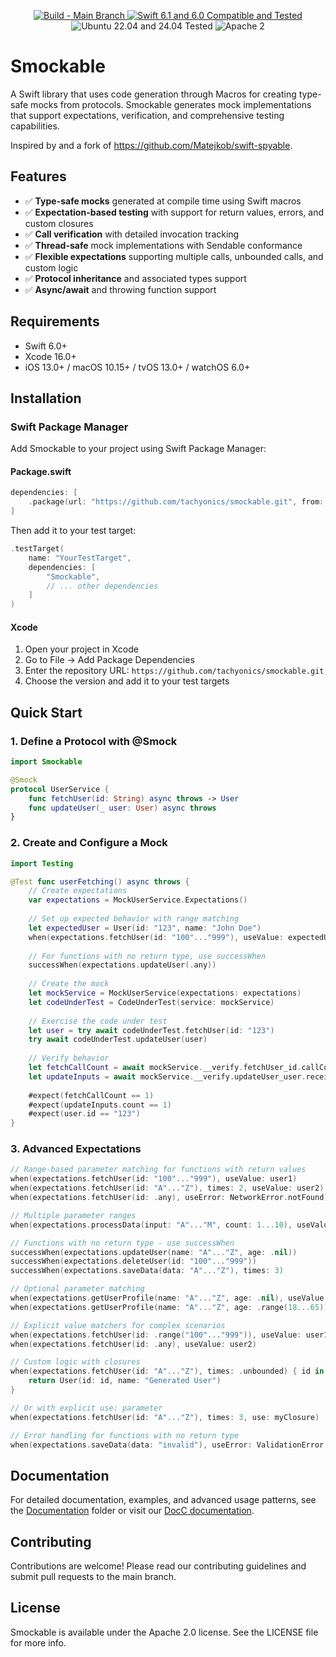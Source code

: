 <p align="center">
<a href="https://github.com/tachyonics/smockable/actions">
<img src="https://github.com/tachyonics/smockable/actions/workflows/swift.yml/badge.svg?branch=main" alt="Build - Main Branch">
</a>
<a href="http://swift.org">
<img src="https://img.shields.io/badge/swift-6.1|6.0-orange.svg?style=flat" alt="Swift 6.1 and 6.0 Compatible and Tested">
</a>
<img src="https://img.shields.io/badge/ubuntu-22.04|24.04-yellow.svg?style=flat" alt="Ubuntu 22.04 and 24.04 Tested">
<img src="https://img.shields.io/badge/license-Apache2-blue.svg?style=flat" alt="Apache 2">
</p>


# Smockable

A Swift library that uses code generation through Macros for creating type-safe mocks from protocols. Smockable generates mock implementations that support expectations, verification, and comprehensive testing capabilities.

Inspired by and a fork of https://github.com/Matejkob/swift-spyable.

## Features

- ✅ **Type-safe mocks** generated at compile time using Swift macros
- ✅ **Expectation-based testing** with support for return values, errors, and custom closures
- ✅ **Call verification** with detailed invocation tracking
- ✅ **Thread-safe** mock implementations with Sendable conformance
- ✅ **Flexible expectations** supporting multiple calls, unbounded calls, and custom logic
- ✅ **Protocol inheritance** and associated types support
- ✅ **Async/await** and throwing function support

## Requirements

- Swift 6.0+
- Xcode 16.0+
- iOS 13.0+ / macOS 10.15+ / tvOS 13.0+ / watchOS 6.0+

## Installation

### Swift Package Manager

Add Smockable to your project using Swift Package Manager:

#### Package.swift

```swift
dependencies: [
    .package(url: "https://github.com/tachyonics/smockable.git", from: "1.0.0")
]
```

Then add it to your test target:

```swift
.testTarget(
    name: "YourTestTarget",
    dependencies: [
        "Smockable",
        // ... other dependencies
    ]
)
```

#### Xcode

1. Open your project in Xcode
2. Go to File → Add Package Dependencies
3. Enter the repository URL: `https://github.com/tachyonics/smockable.git`
4. Choose the version and add it to your test targets

## Quick Start

### 1. Define a Protocol with @Smock

```swift
import Smockable

@Smock
protocol UserService {
    func fetchUser(id: String) async throws -> User
    func updateUser(_ user: User) async throws
}
```

### 2. Create and Configure a Mock

```swift
import Testing

@Test func userFetching() async throws {
    // Create expectations
    var expectations = MockUserService.Expectations()
    
    // Set up expected behavior with range matching
    let expectedUser = User(id: "123", name: "John Doe")
    when(expectations.fetchUser(id: "100"..."999"), useValue: expectedUser)
    
    // For functions with no return type, use successWhen
    successWhen(expectations.updateUser(.any))
    
    // Create the mock
    let mockService = MockUserService(expectations: expectations)
    let codeUnderTest = CodeUnderTest(service: mockService)
    
    // Exercise the code under test
    let user = try await codeUnderTest.fetchUser(id: "123")
    try await codeUnderTest.updateUser(user)
    
    // Verify behavior
    let fetchCallCount = await mockService.__verify.fetchUser_id.callCount
    let updateInputs = await mockService.__verify.updateUser_user.receivedInputs
    
    #expect(fetchCallCount == 1)
    #expect(updateInputs.count == 1)
    #expect(user.id == "123")
}
```

### 3. Advanced Expectations

```swift
// Range-based parameter matching for functions with return values
when(expectations.fetchUser(id: "100"..."999"), useValue: user1)
when(expectations.fetchUser(id: "A"..."Z"), times: 2, useValue: user2)
when(expectations.fetchUser(id: .any), useError: NetworkError.notFound)

// Multiple parameter ranges
when(expectations.processData(input: "A"..."M", count: 1...10), useValue: "processed")

// Functions with no return type - use successWhen
successWhen(expectations.updateUser(name: "A"..."Z", age: .nil))
successWhen(expectations.deleteUser(id: "100"..."999"))
successWhen(expectations.saveData(data: "A"..."Z"), times: 3)

// Optional parameter matching
when(expectations.getUserProfile(name: "A"..."Z", age: .nil), useValue: profile1)
when(expectations.getUserProfile(name: "A"..."Z", age: .range(18...65)), useValue: profile2)

// Explicit value matchers for complex scenarios
when(expectations.fetchUser(id: .range("100"..."999")), useValue: user1)
when(expectations.fetchUser(id: .any), useValue: user2)

// Custom logic with closures
when(expectations.fetchUser(id: "A"..."Z"), times: .unbounded) { id in
    return User(id: id, name: "Generated User")
}

// Or with explicit use: parameter
when(expectations.fetchUser(id: "A"..."Z"), times: 3, use: myClosure)

// Error handling for functions with no return type
when(expectations.saveData(data: "invalid"), useError: ValidationError.invalidData)
```

## Documentation

For detailed documentation, examples, and advanced usage patterns, see the [Documentation](Documentation/) folder or visit our [DocC documentation](link-to-docc-when-available).

## Contributing

Contributions are welcome! Please read our contributing guidelines and submit pull requests to the main branch.

## License

Smockable is available under the Apache 2.0 license. See the LICENSE file for more info.
